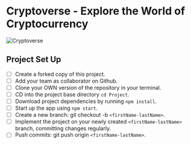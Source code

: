 # Cryptoverse - Explore the World of Cryptocurrency

![Cryptoverse](https://i.ibb.co/8gh5Jc8/image.png)

## Project Set Up

- [ ] Create a forked copy of this project.
- [ ] Add your team as collaborator on Github.
- [ ] Clone your OWN version of the repository in your terminal.
- [ ] CD into the project base directory `cd Project`.
- [ ] Download project dependencies by running `npm install`.
- [ ] Start up the app using `npm start`.
- [ ] Create a new branch: git checkout -b `<firstName-lastName>`.
- [ ] Implement the project on your newly created `<firstName-lastName>` branch, committing changes regularly.
- [ ] Push commits: git push origin `<firstName-lastName>`.
